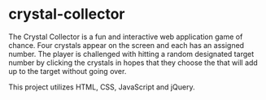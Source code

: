 # crystal-collector
The Crystal Collector is a fun and interactive web application game of chance. Four crystals appear on the screen and each has an assigned number. The player is challenged with hitting a random designated target number by clicking the crystals in hopes that they choose the that will add up to the target without going over.

This project utilizes HTML, CSS, JavaScript and jQuery.
